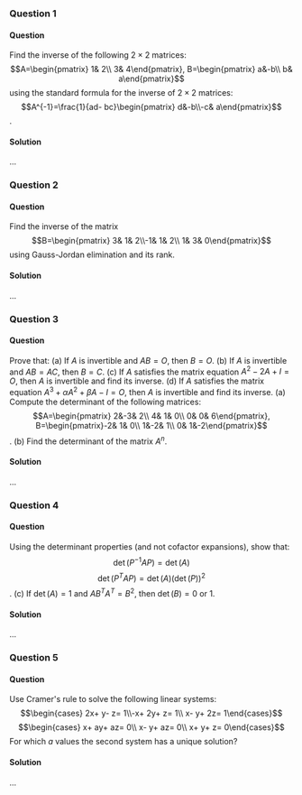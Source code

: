 ### Question 1

#### Question

Find the inverse of the following $2\times 2$ matrices: $$A=\begin{pmatrix} 1& 2\\ 3& 4\end{pmatrix}, B=\begin{pmatrix} a&-b\\ b& a\end{pmatrix}$$ using the standard formula for the inverse of $2\times 2$ matrices: $$A^{-1}=\frac{1}{ad- bc}\begin{pmatrix} d&-b\\-c& a\end{pmatrix}$$.

#### Solution

...

### Question 2

#### Question

Find the inverse of the matrix $$B=\begin{pmatrix} 3& 1& 2\\-1& 1& 2\\ 1& 3& 0\end{pmatrix}$$ using Gauss-Jordan elimination and its rank.

#### Solution

...

### Question 3

#### Question

Prove that: (a) If $A$ is invertible and $AB= O$, then $B= O$. (b) If $A$ is invertible and $AB= AC$, then $B= C$. (c) If $A$ satisfies the matrix equation $A^2- 2A+ I= O$, then $A$ is invertible and find its inverse. (d) If $A$ satisfies the matrix equation $A^3+\alpha A^2+\beta A- I= O$, then $A$ is invertible and find its inverse.
(a) Compute the determinant of the following matrices: $$A=\begin{pmatrix} 2&-3& 2\\ 4& 1& 0\\ 0& 0& 6\end{pmatrix}, B=\begin{pmatrix}-2& 1& 0\\ 1&-2& 1\\ 0& 1&-2\end{pmatrix}$$. (b) Find the determinant of the matrix $A^n$.

#### Solution

...

### Question 4

#### Question

Using the determinant properties (and not cofactor expansions), show that: $$\det(P^{-1}AP)=\det(A)$$ $$\det(P^TAP)=\det(A)(\det(P))^2$$. (c) If $\det(A)= 1$ and $AB^T A^T= B^2$, then $\det(B)= 0$ or $1$.

#### Solution

...

### Question 5

#### Question

Use Cramer's rule to solve the following linear systems: $$\begin{cases} 2x+ y- z= 1\\-x+ 2y+ z= 1\\ x- y+ 2z= 1\end{cases}$$ $$\begin{cases} x+ ay+ az= 0\\ x- y+ az= 0\\ x+ y+ z= 0\end{cases}$$ For which $a$ values the second system has a unique solution?

#### Solution

...
